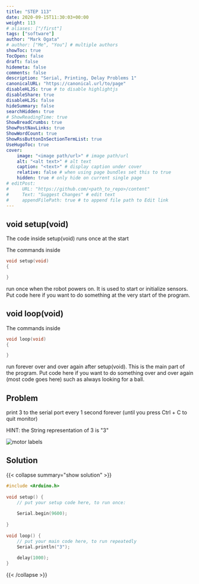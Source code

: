 ```yaml
---
title: "STEP 113"
date: 2020-09-15T11:30:03+00:00
weight: 113
# aliases: ["/first"]
tags: ["software"]
author: "Mark Ogata"
# author: ["Me", "You"] # multiple authors
showToc: true
TocOpen: false
draft: false
hidemeta: false
comments: false
description: "Serial, Printing, Delay Problems 1"
canonicalURL: "https://canonical.url/to/page"
disableHLJS: true # to disable highlightjs
disableShare: true
disableHLJS: false
hideSummary: false
searchHidden: true
# ShowReadingTime: true
ShowBreadCrumbs: true
ShowPostNavLinks: true
ShowWordCount: true
ShowRssButtonInSectionTermList: true
UseHugoToc: true
cover:
    image: "<image path/url>" # image path/url
    alt: "<alt text>" # alt text
    caption: "<text>" # display caption under cover
    relative: false # when using page bundles set this to true
    hidden: true # only hide on current single page
# editPost:
#     URL: "https://github.com/<path_to_repo>/content"
#     Text: "Suggest Changes" # edit text
#     appendFilePath: true # to append file path to Edit link
---
```


## void setup(void)

The code inside setup(void) runs once at the start

The commands inside 
```C++
void setup(void)
{

}
```
run once when the robot powers on. It is used to start or initialize sensors. Put code here if you want to do something at the very start of the program.

## void loop(void)

The commands inside 
```C++
void loop(void)
{

}
```
run forever over and over again after setup(void). This is the main part of the program. Put code here if you want to do something over and over again (most code goes here) such as always looking for a ball.

## Problem

print 3 to the serial port every 1 second forever (until you press Ctrl + C to quit monitor)

HINT:
the String representation of 3 is "3"

![motor labels](/img/3.png)


## Solution

{{< collapse summary="show solution" >}}

```C++
#include <Arduino.h>
 
void setup() {
    // put your setup code here, to run once:
 
    Serial.begin(9600);
 
}   
 
void loop() {
    // put your main code here, to run repeatedly
    Serial.println("3");
    
    delay(1000);
}
```

{{< /collapse >}}



